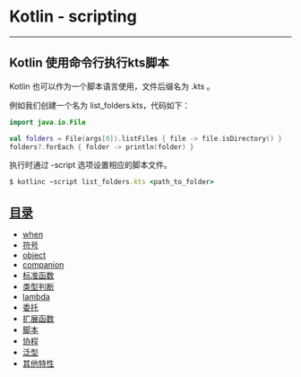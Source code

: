 # Kotlin - scripting

---

## Kotlin 使用命令行执行kts脚本

Kotlin 也可以作为一个脚本语言使用，文件后缀名为 .kts 。

例如我们创建一个名为 list_folders.kts，代码如下：

```kotlin
import java.io.File

val folders = File(args[0]).listFiles { file -> file.isDirectory() }
folders?.forEach { folder -> println(folder) }
```

执行时通过 -script 选项设置相应的脚本文件。

```ruby
$ kotlinc -script list_folders.kts <path_to_folder>
```



## [目录](./README.md)

- [when](./when.md)
- [符号](./symbol.md)
- [object](./object.md)
- [companion](./companion.md)
- [标准函数](./std-func.md)
- [类型判断](./type-check.md)
- [lambda](./lambdas.md)
- [委托](./delegates.md)
- [扩展函数](./extension.md)
- [脚本](./scripting.md)
- [协程](./coroutines.md)
- [泛型](./generics.md)
- [其他特性](./other.md)

